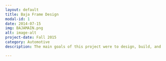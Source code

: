 ```yaml
---
layout: default
title: Baja Frame Design
modal-id: 1
date: 2014-07-15
img: BAJAMAIN.png
alt: image-alt
project-date: Fall 2015
category: Automotive
description: The main goals of this project were to design, build, and test a one sixth scale SAE Baja frame. We were able to choose any material to build the frame out of as long as it met specific rules and guidelines implemented by SAE. My team then developed a CAD model of the frame and ran computer simulations to test for structural rigidity and deflection. The frame was then built to scale from the materials that were chosen by the team. Teams then competed against each other and judged in three categories, Structural rigidity, Weight, and Design.

---
```

